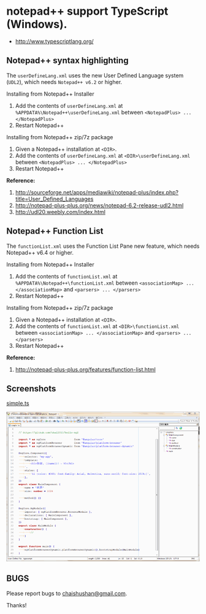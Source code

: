 # notepad++ support TypeScript (Windows).

- http://www.typescriptlang.org/

## Notepad++ syntax highlighting

The `userDefineLang.xml` uses the new User Defined Language system (`UDL2`),
which needs `Notepad++ v6.2` or higher.

Installing from Notepad++ Installer

  1. Add the contents of `userDefineLang.xml` at `%APPDATA%\Notepad++\userDefineLang.xml`
     between `<NotepadPlus> ... </NotepadPlus>`
  2. Restart Notepad++

Installing from Notepad++ zip/7z package

  1. Given a Notepad++ installation at `<DIR>`.
  2. Add the contents of `userDefineLang.xml` at `<DIR>\userDefineLang.xml`
     between `<NotepadPlus> ... </NotepadPlus>`
  3. Restart Notepad++

**Reference:**

  1. http://sourceforge.net/apps/mediawiki/notepad-plus/index.php?title=User_Defined_Languages
  2. http://notepad-plus-plus.org/news/notepad-6.2-release-udl2.html
  3. http://udl20.weebly.com/index.html


## Notepad++ Function List

The `functionList.xml` uses the Function List Pane new feature,
which needs Notepad++ v6.4 or higher.

Installing from Notepad++ Installer

  1. Add the contents of `functionList.xml` at `%APPDATA%\Notepad++\functionList.xml`
     between `<associationMap> ... </associationMap>` and `<parsers> ... </parsers>`
  2. Restart Notepad++

Installing from Notepad++ zip/7z package

  1. Given a Notepad++ installation at `<DIR>`.
  2. Add the contents of `functionList.xml` at `<DIR>\functionList.xml`
     between `<associationMap> ... </associationMap>` and `<parsers> ... </parsers>`
  3. Restart Notepad++

**Reference:**

  1. http://notepad-plus-plus.org/features/function-list.html


## Screenshots

[simple.ts](simple.ts)

![](typescript-npp.png)


BUGS
----

Please report bugs to <chaishushan@gmail.com>.

Thanks!
